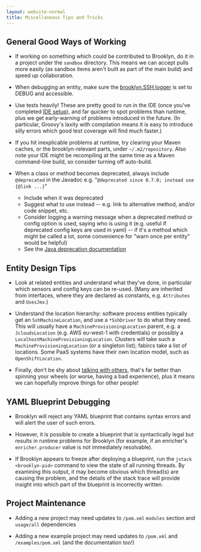 ```yaml
---
layout: website-normal
title: Miscellaneous Tips and Tricks
---
```


## General Good Ways of Working

* If working on something which could be contributed to Brooklyn,
  do it in a project under the ``sandbox`` directory.
  This means we can accept pulls more easily (as sandbox items aren't built as part of the main build)
  and speed up collaboration.

* When debugging an entity, make sure the  [brooklyn.SSH logger](logging.html) is set to DEBUG and accessible.

* Use tests heavily!  These are pretty good to run in the IDE (once you've completed [IDE setup](/guide/dev/env/ide/)),
  and far quicker to spot problems than runtime, plus we get early-warning of problems introduced in the future.
  (In particular, Groovy's laxity with compilation means it is easy to introduce silly errors which good test coverage will find much faster.)

* If you hit inexplicable problems at runtime, try clearing your Maven caches,
  or the brooklyn-relevant parts, under ``~/.m2/repository``.
  Also note your IDE might be recompiling at the same time as a Maven command-line build,
  so consider turning off auto-build.

* When a class or method becomes deprecated, always include ``@deprecated`` in the Javadoc
  e.g. "``@deprecated since 0.7.0; instead use {@link ...}``"
  * Include when it was deprecated
  * Suggest what to use instead -- e.g. link to alternative method, and/or code snippet, etc.
  * Consider logging a warning message when a deprecated method or config option is used,
    saying who is using it (e.g. useful if deprecated config keys are used in yaml) --
    if it's a method which might be called a lot, some convenience for "warn once per entity" would be helpful)
  * See the [Java deprecation documentation](https://docs.oracle.com/javase/7/docs/technotes/guides/javadoc/deprecation/deprecation.html)


<a name="EntityDesign"></a>

## Entity Design Tips

* Look at related entities and understand what they've done, in particular which
  sensors and config keys can be re-used.
  (Many are inherited from interfaces, where they are declared as constants,
  e.g. ``Attributes`` and ``UsesJmx``.)

* Understand the location hierarchy:  software process entities typically get an ``SshMachineLocation``,
  and use a ``*SshDriver`` to do what they need.  This will usually have a ``MachineProvisioningLocation`` parent, e.g. a
  ``JcloudsLocation`` (e.g. AWS eu-west-1 with credentials) or possibly a ``LocalhostMachineProvisioningLocation``.
  Clusters will take such a ``MachineProvisioningLocation`` (or a singleton list); fabircs take a list of locations.
  Some PaaS systems have their own location model, such as ``OpenShiftLocation``.

* Finally, don't be shy about [talking with others](/website/community/),
  that's far better than spinning your wheels (or worse, having a bad experience),
  plus it means we can hopefully improve things for other people!

## YAML Blueprint Debugging

* Brooklyn will reject any YAML blueprint that contains syntax errors and will alert the user of such errors.

* However, it is possible to create a blueprint that is syntactically legal but results in runtime problems
  for Brooklyn (for example, if an enricher's `enricher.producer` value is not immediately resolvable).

* If Brooklyn appears to freeze after deploying a blueprint, run the `jstack <brooklyn-pid>` command to view
  the state of all running threads. By examining this output, it may become obvious which thread(s) are causing
  the problem, and the details of the stack trace will provide insight into which part of the blueprint is
  incorrectly written.

## Project Maintenance

* Adding a new project may need updates to ``/pom.xml`` ``modules`` section and ``usage/all`` dependencies

* Adding a new example project may need updates to ``/pom.xml`` and ``/examples/pom.xml`` (and the documentation too!)

